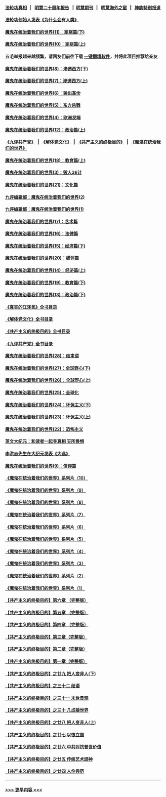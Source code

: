 #### [法轮功真相](https://github.com/gfw-breaker/truth/blob/master/README.md?t=0) &nbsp;&nbsp;|&nbsp;&nbsp; [明慧二十周年报告](https://github.com/gfw-breaker/mh-reports/blob/master/README.md?t=0) &nbsp;&nbsp;|&nbsp;&nbsp;[明慧期刊](https://github.com/gfw-breaker/mh-qikan) &nbsp;&nbsp;|&nbsp;&nbsp; [明慧海外之窗](https://github.com/gfw-breaker/mh-news/blob/master/README.md?t=0) &nbsp;&nbsp;|&nbsp;&nbsp; [神韵特别报道](https://github.com/gfw-breaker/mh-news/blob/master/shenyun.md?t=0)
#### [法轮功创始人发表《为什么会有人类》](../pages/nsc422/n13912117.md?t=02131244) 
#### [魔鬼在统治着我们的世界(11)：家庭篇(下)](../pages/nsc422/n10440961.md?t=02131244) 
#### [魔鬼在统治着我们的世界(10)：家庭篇(上)](../pages/nsc422/n10435448.md?t=02131244) 
#### 五毛举报越来越频繁，请网友们前往下载 [一键翻墙软件](https://github.com/gfw-breaker/ssr-accounts)，并将此项目推荐给亲友
#### [魔鬼在统治着我们的世界(8)：渗透西方(下)](../pages/nsc422/n10429603.md?t=02131244) 
#### [魔鬼在统治着我们的世界(7)：渗透西方(上)](../pages/nsc422/n10426013.md?t=02131244) 
#### [魔鬼在统治着我们的世界(6)：输出革命](../pages/nsc422/n10421536.md?t=02131244) 
#### [魔鬼在统治着我们的世界(5)：东方杀戮](../pages/nsc422/n10417707.md?t=02131244) 
#### [魔鬼在统治着我们的世界(4)：欧洲发端](../pages/nsc422/n10414890.md?t=02131244) 
#### [魔鬼在统治着我们的世界(12)：政治篇(上)](../pages/nsc422/n10444576.md?t=02131244) 
#### [《九评共产党》](https://github.com/begood0513/9ping.md/blob/master/README.md) &nbsp;|&nbsp; [《解体党文化》](../../../../jtdwh.md/blob/master/README.md)  &nbsp;|&nbsp; [《共产主义的终极目的》](../../../../gczydzjmd.md/blob/master/README.md) &nbsp;|&nbsp; [《魔鬼在统治我们的世界》](../../../../mgztzwmdsj.md/blob/master/README.md) 
#### [魔鬼在统治着我们的世界(18)：教育篇(上)](../pages/nsc422/n10526970.md?t=02131244) 
#### [魔鬼在统治着我们的世界(3)：毁人36计](../pages/nsc422/n10411583.md?t=02131244) 
#### [魔鬼在统治着我们的世界(21)：文化篇](../pages/nsc422/n10597706.md?t=02131244) 
#### [九评编辑部：魔鬼在统治着我们的世界(2)](../pages/nsc422/n10410036.md?t=02131244) 
#### [九评编辑部：魔鬼在统治着我们的世界(1)](../pages/nsc422/n10406825.md?t=02131244) 
#### [魔鬼在统治着我们的世界(17)：艺术篇](../pages/nsc422/n10499093.md?t=02131244) 
#### [魔鬼在统治着我们的世界(16)：法律篇](../pages/nsc422/n10485969.md?t=02131244) 
#### [魔鬼在统治着我们的世界(15)：经济篇(下)](../pages/nsc422/n10469975.md?t=02131244) 
#### [魔鬼在统治着我们的世界(20)：媒体篇](../pages/nsc422/n10586579.md?t=02131244) 
#### [魔鬼在统治着我们的世界(14)：经济篇(上)](../pages/nsc422/n10457370.md?t=02131244) 
#### [魔鬼在统治着我们的世界(19)：教育篇(下)](../pages/nsc422/n10564808.md?t=02131244) 
#### [魔鬼在统治着我们的世界(13)：政治篇(下)](../pages/nsc422/n10448270.md?t=02131244) 
#### [《真实的江泽民》全书目录](../pages/nsc422/n13721399.md?t=02131244) 
#### [《解体党文化》全书目录](../pages/nsc422/n13721157.md?t=02131244) 
#### [《共产主义的终极目的》全书目录](../pages/nsc422/n13721048.md?t=02131244) 
#### [《九评共产党》全书目录](../pages/nsc422/n13708085.md?t=02131244) 
#### [魔鬼在统治着我们的世界(28)：结束语](../pages/nsc422/n10936246.md?t=02131244) 
#### [魔鬼在统治着我们的世界(27)：全球野心(下)](../pages/nsc422/n10928319.md?t=02131244) 
#### [魔鬼在统治着我们的世界(26)：全球野心(上)](../pages/nsc422/n10900318.md?t=02131244) 
#### [魔鬼在统治着我们的世界(25)：全球化](../pages/nsc422/n10788205.md?t=02131244) 
#### [魔鬼在统治着我们的世界(24)：环保主义(下)](../pages/nsc422/n10695307.md?t=02131244) 
#### [魔鬼在统治着我们的世界(23)：环保主义(上)](../pages/nsc422/n10688613.md?t=02131244) 
#### [魔鬼在统治着我们的世界(22)：恐怖主义](../pages/nsc422/n10614727.md?t=02131244) 
#### [英文大纪元：和读者一起寻真相 无所畏惧](../pages/nsc422/n12542027.md?t=02131244) 
#### [李洪志先生在大纪元发表《大选》](../pages/nsc422/n12534746.md?t=02131244) 
#### [魔鬼在统治着我们的世界(9)：信仰篇](../pages/nsc422/n10432159.md?t=02131244) 
#### [《魔鬼在统治着我们的世界》系列片（10）](../pages/nsc422/n12292670.md?t=02131244) 
#### [《魔鬼在统治着我们的世界》系列片（9）](../pages/nsc422/n12290859.md?t=02131244) 
#### [《魔鬼在统治着我们的世界》系列片（8）](../pages/nsc422/n12287445.md?t=02131244) 
#### [《魔鬼在统治着我们的世界》系列片（7）](../pages/nsc422/n12283425.md?t=02131244) 
#### [《魔鬼在统治着我们的世界》系列片（6）](../pages/nsc422/n12282314.md?t=02131244) 
#### [《魔鬼在统治着我们的世界》系列片（5）](../pages/nsc422/n12281419.md?t=02131244) 
#### [《魔鬼在统治着我们的世界》系列片（4）](../pages/nsc422/n12274024.md?t=02131244) 
#### [《魔鬼在统治着我们的世界》系列片（3）](../pages/nsc422/n12271322.md?t=02131244) 
#### [《魔鬼在统治着我们的世界》系列片（2）](../pages/nsc422/n12269049.md?t=02131244) 
#### [《魔鬼在统治着我们的世界》系列片（1）](../pages/nsc422/n12267575.md?t=02131244) 
#### [【共产主义的终极目的】第六章 （完整版）](../pages/nsc422/n11428913.md?t=02131244) 
#### [【共产主义的终极目的】第五章 （完整版）](../pages/nsc422/n11428912.md?t=02131244) 
#### [【共产主义的终极目的】第四章 （完整版）](../pages/nsc422/n11428907.md?t=02131244) 
#### [【共产主义的终极目的】第三章（完整版）](../pages/nsc422/n11428848.md?t=02131244) 
#### [【共产主义的终极目的】第二章（完整版）](../pages/nsc422/n11428831.md?t=02131244) 
#### [【共产主义的终极目的】第一章（完整版）](../pages/nsc422/n11417651.md?t=02131244) 
#### [【共产主义的终极目的】之廿九 把人变非人(下)](../pages/nsc422/n11344140.md?t=02131244) 
#### [【共产主义的终极目的】之三十二 结语](../pages/nsc422/n11360535.md?t=02131244) 
#### [【共产主义的终极目的】之三十一 末世景观](../pages/nsc422/n11351129.md?t=02131244) 
#### [【共产主义的终极目的】之三十 几成狼世界](../pages/nsc422/n11348280.md?t=02131244) 
#### [【共产主义的终极目的】之廿八 把人变非人(上)](../pages/nsc422/n11340492.md?t=02131244) 
#### [【共产主义的终极目的】之廿七 以恨立国](../pages/nsc422/n11336944.md?t=02131244) 
#### [【共产主义的终极目的】之廿六 中共对抗普世价值](../pages/nsc422/n11324785.md?t=02131244) 
#### [【共产主义的终极目的】之廿五 传统艺术颂神](../pages/nsc422/n11296396.md?t=02131244) 
#### [【共产主义的终极目的】之廿四 人伦典范](../pages/nsc422/n11296397.md?t=02131244) 

----
#### [ >>> 更早内容 <<< ](../indexes/nsc422-earlier.md)
